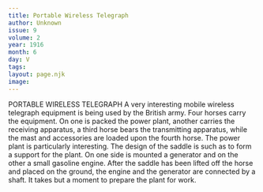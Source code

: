 ```yaml
---
title: Portable Wireless Telegraph
author: Unknown
issue: 9
volume: 2
year: 1916
month: 6
day: V
tags:
layout: page.njk
image:
---
```

PORTABLE WIRELESS TELEGRAPH       A very interesting mobile wireless telegraph equipment is being used by the British army. Four horses carry the equipment. On one is packed the power plant, another carries the receiving apparatus, a third horse bears the transmitting apparatus, while the mast and accessories are loaded upon the fourth horse. The power plant is particularly interesting. The design of the saddle is such as to form a support for the plant. On one side is mounted a generator and on the other a small gasoline engine. After the saddle has been lifted off the horse and placed on the ground, the engine and the generator are connected by a shaft. It takes but a moment to prepare the plant for work. 




